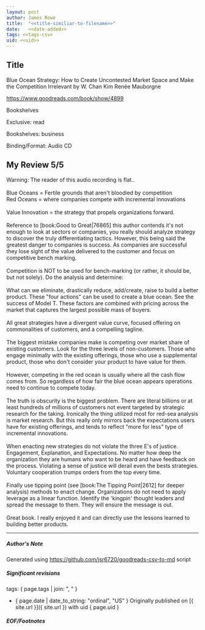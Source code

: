 ```yaml
---
layout: post
author: James Rowe
title:  "<<title-similiar-to-filename>>"
date:   <<date-added>>
tags: <<tags-csv>
uid: <<uid>>
---
```


<!-- highly dependent on how you personally use jekyll templates, and how you want this to show up -->

## Title

Blue Ocean Strategy: How to Create Uncontested Market Space and Make the Competition Irrelevant by W. Chan Kim
Renée Mauborgne 

https://www.goodreads.com/book/show/4899

Bookshelves

Exclusive: read

Bookshelves: business

Binding/Format: Audio CD

## My Review 5/5

Warning: The reader of this audio recording is flat..<br/><br/>Blue Oceans = Fertile grounds that aren't bloodied by competition<br/>Red Oceans = where companies compete with incremental innovations<br/><br/>Value Innovation = the strategy that propels organizations forward.<br/><br/>Reference to [book:Good to Great|76865] this author contends it's not enough to look at sectors or companies, you really should analyze strategy to discover the truly differentiating tactics. However, this being said the greatest danger to companies is success. As companies are successful they lose sight of the value delivered to the customer and focus on competitive bench marking.<br/><br/>Competition is NOT to be used for bench-marking (or rather, it should be, but not solely). Do the analysis and determine:<br/><br/>What can we eliminate, drastically reduce, add/create, raise to build a better product. These "four actions" can be used to create a blue ocean. See the success of Model T.  These factors are combined with pricing across the market that captures the largest possible mass of buyers.<br/><br/>All great strategies have a divergent value curve, focused offering on commonalities of customers, and a compelling tagline.<br/><br/>The biggest mistake companies make is competing over market share of existing customers. Look for the three levels of non-customers. Those who engage minimally with the existing offerings, those who use a supplemental product, those who don't consider your product to have value for them.<br/><br/>However, competing in the red ocean is usually where all the cash flow comes from. So regardless of how fair the blue ocean appears operations need to continue to compete today.<br/><br/>The truth is obscurity is the biggest problem. There are literal billions or at least hundreds of millions of customers not event targeted by strategic research for the taking. Ironically the thing utilized most for red-sea analysis is market research. But this really only mirrors back the expectations users have for existing offerings, and tends to reflect "more for less" type of incremental innovations.<br/><br/>When enacting new strategies do not violate the three E's of justice. Engagement, Explanation, and Expectations. No matter how deep the organization they are humans who want to be heard and have feedback on the process. Violating a sense of justice will derail even the bests strategies. Voluntary cooperation trumps orders from the top every time.<br/><br/>Finally use tipping point (see [book:The Tipping Point|2612] for deeper analysis) methods to enact change. Organizations do not need to apply leverage as a linear function. Identify the 'kingpin' thought leaders and spread the message to them. They will ensure the message is out.<br/><br/>Great book. I really enjoyed it and can directly use the lessons learned to building better products.

---

##### Author's Note

Generated using https://github.com/jsr6720/goodreads-csv-to-md script

##### Significant revisions

tags: { page.tags | join: ", " } <!-- todo move this somewhere -->

- { page.date | date_to_string: "ordinal", "US" } Originally published on [{ site.url }]({ site.url }) with uid { page.uid }

##### EOF/Footnotes

